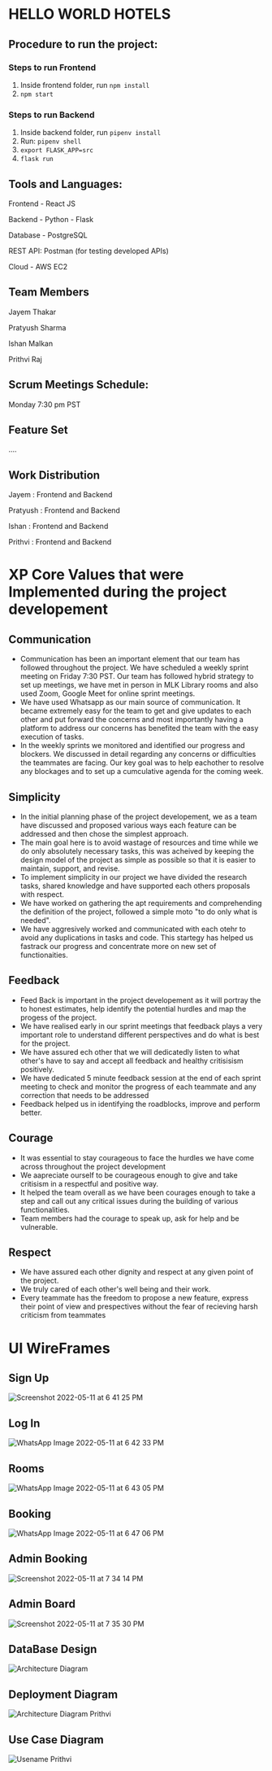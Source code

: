 # HELLO WORLD HOTELS

## Procedure to run the project:

### Steps to run Frontend

1. Inside frontend folder, run `npm install`
2. `npm start`

### Steps to run Backend

1. Inside backend folder, run `pipenv install`
2. Run: `pipenv shell`
3. `export FLASK_APP=src`
4. `flask run`

## Tools and Languages:

Frontend - React JS

Backend - Python - Flask

Database - PostgreSQL

REST API: Postman (for testing developed APIs)

Cloud - AWS EC2

## Team Members

Jayem Thakar

Pratyush Sharma

Ishan Malkan

Prithvi Raj

## Scrum Meetings Schedule:

Monday 7:30 pm PST

## Feature Set

....

## Work Distribution

Jayem : Frontend and Backend

Pratyush : Frontend and Backend

Ishan : Frontend and Backend

Prithvi : Frontend and Backend

# XP Core Values that were Implemented during the project developement

## Communication

- Communication has been an important element that our team has followed throughout the project. We have scheduled a weekly sprint meeting on Friday 7:30 PST. Our team has followed hybrid strategy to set up meetings, we have met in person in MLK Library rooms and also used Zoom, Google Meet for online sprint meetings.
- We have used Whatsapp as our main source of communication. It became extremely easy for the team to get and give updates to each other and put forward the concerns and most importantly having a platform to address our concerns has benefited the team with the easy execution of tasks.
- In the weekly sprints we monitored and identified our progress and blockers. We discussed in detail regarding any concerns or difficulties the teammates are facing. Our key goal was to help eachother to resolve any blockages and to set up a cumculative agenda for the coming week.

## Simplicity

- In the initial planning phase of the project developement, we as a team have discussed and proposed various ways each feature can be addressed and then chose the simplest approach.
- The main goal here is to avoid wastage of resources and time while we do only absolutely necessary tasks, this was acheived by keeping the design model of the project as simple as possible so that it is easier to maintain, support, and revise.
- To implement simplicity in our project we have divided the research tasks, shared knowledge and have supported each others proposals with respect.
- We have worked on gathering the apt requirements and comprehending the definition of the project, followed a simple moto "to do only what is needed".
- We have aggresively worked and communicated with each otehr to avoid any duplications in tasks and code. This startegy has helped us fastrack our progress and concentrate more on new set of functionaities.

## Feedback

- Feed Back is important in the project developement as it will portray the to honest estimates, help identify the potential hurdles and map the progess of the project.
- We have realised early in our sprint meetings that feedback plays a very important role to understand different perspectives and do what is best for the project.
- We have assured ech other that we will dedicatedly listen to what other's have to say and accept all feedback and healthy critisisism positively.
- We have dedicated 5 minute feedback session at the end of each sprint meeting to check and monitor the progress of each teammate and any correction that needs to be addressed
- Feedback helped us in identifying the roadblocks, improve and perform better.

## Courage

- It was essential to stay courageous to face the hurdles we have come across throughout the project development
- We aapreciate ourself to be courageous enough to give and take critisism in a respectful and positive way.
- It helped the team overall as we have been courages enough to take a step and call out any critical issues during the building of various functionalities.
- Team members had the courage to speak up, ask for help and be vulnerable.

## Respect

- We have assured each other dignity and respect at any given point of the project.
- We truly cared of each other's well being and their work.
- Every teammate has the freedom to propose a new feature, express their point of view and prespectives without the fear of recieving harsh criticism from
  teammates

# UI WireFrames

## Sign Up

![Screenshot 2022-05-11 at 6 41 25 PM](https://user-images.githubusercontent.com/58871002/167978029-d76d5517-bc80-4044-960f-c1b06ff96e83.png)

## Log In

![WhatsApp Image 2022-05-11 at 6 42 33 PM](https://user-images.githubusercontent.com/58871002/167978541-b5550a5c-fc84-4b09-8271-16ea8881ac84.jpeg)

## Rooms

![WhatsApp Image 2022-05-11 at 6 43 05 PM](https://user-images.githubusercontent.com/58871002/167978599-ab35357e-5727-4224-b4fc-f276ef87ef68.jpeg)

## Booking

![WhatsApp Image 2022-05-11 at 6 47 06 PM](https://user-images.githubusercontent.com/58871002/167978660-e990fbf2-5632-47d1-8ecb-699e3804290e.jpeg)

## Admin Booking

![Screenshot 2022-05-11 at 7 34 14 PM](https://user-images.githubusercontent.com/58871002/167980408-c53d6cd5-0ed7-489c-be12-e8397f54e07e.png)

## Admin Board

![Screenshot 2022-05-11 at 7 35 30 PM](https://user-images.githubusercontent.com/58871002/167980452-2006aa73-28f9-464a-851b-077f06a5354e.png)

## DataBase Design

![Architecture Diagram](https://user-images.githubusercontent.com/58871002/167961800-7036d739-03ec-4eab-ac77-ffb224fb0089.png)

## Deployment Diagram

![Architecture Diagram Prithvi](https://user-images.githubusercontent.com/58871002/167961623-13b70651-f8f5-47bd-b4a8-6511259284dd.png)

## Use Case Diagram
![Usename Prithvi](https://user-images.githubusercontent.com/58871002/167992670-99014631-0466-479d-982c-df8d9cb393dc.png)

